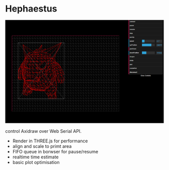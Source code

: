 # Hephaestus

![screenshot](./PLOTTER.png)


control Axidraw over Web Serial API. 

 - Render in THREE.js for performance
  - align and scale to primt area
-  FIFO queue in borwser for pause/resume
- realtime time estimate
- basic plot optimisation
 
 